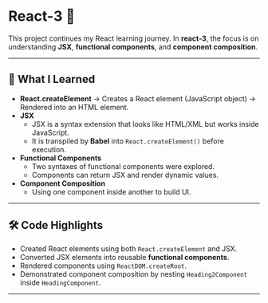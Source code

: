 # React-3 🚀

This project continues my React learning journey. In **react-3**, the focus is on understanding **JSX**, **functional components**, and **component composition**.

---

## 📌 What I Learned

- **React.createElement** → Creates a React element (JavaScript object) → Rendered into an HTML element.
- **JSX**
  - JSX is a syntax extension that looks like HTML/XML but works inside JavaScript.
  - It is transpiled by **Babel** into `React.createElement()` before execution.
- **Functional Components**
  - Two syntaxes of functional components were explored.
  - Components can return JSX and render dynamic values.
- **Component Composition**
  - Using one component inside another to build UI.

---

## 🛠 Code Highlights

- Created React elements using both `React.createElement` and JSX.
- Converted JSX elements into reusable **functional components**.
- Rendered components using `ReactDOM.createRoot`.
- Demonstrated component composition by nesting `Heading2Component` inside `HeadingComponent`.

---
